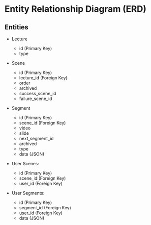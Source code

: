 # Entity Relationship Diagram (ERD)

## Entities

- Lecture
  - id (Primary Key)
  - type

- Scene
  - id (Primary Key)
  - lecture_id (Foreign Key)
  - order
  - archived
  - success_scene_id
  - failure_scene_id

- Segment
  - id (Primary Key)
  - scene_id (Foreign Key)
  - video
  - slide
  - next_segment_id
  - archived
  - type
  - data (JSON)

- User Scenes:
  - id (Primary Key)
  - scene_id (Foreign Key)
  - user_id (Foreign Key)

- User Segments:
  - id (Primary Key)
  - segment_id (Foreign Key) 
  - user_id (Foreign Key)
  - data (JSON)


